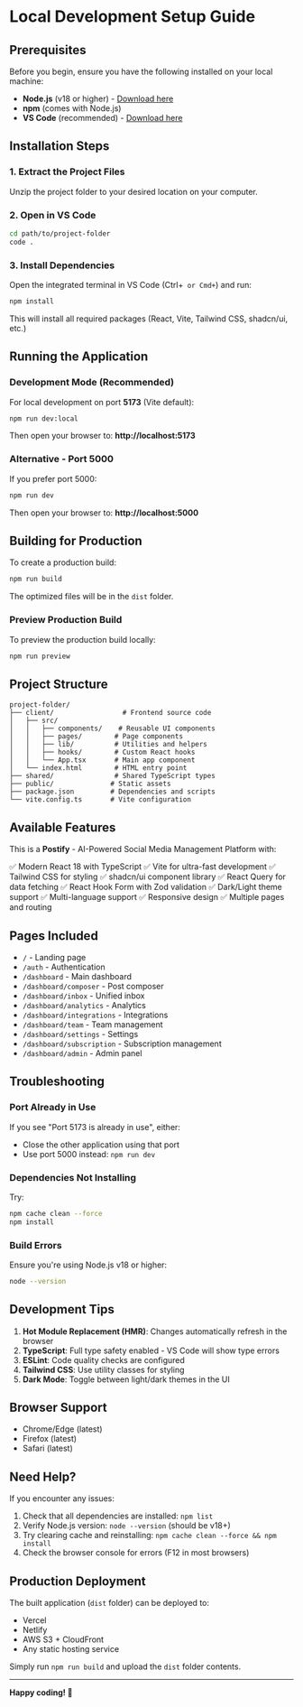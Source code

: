 # Local Development Setup Guide

## Prerequisites

Before you begin, ensure you have the following installed on your local machine:
- **Node.js** (v18 or higher) - [Download here](https://nodejs.org/)
- **npm** (comes with Node.js)
- **VS Code** (recommended) - [Download here](https://code.visualstudio.com/)

## Installation Steps

### 1. Extract the Project Files
Unzip the project folder to your desired location on your computer.

### 2. Open in VS Code
```bash
cd path/to/project-folder
code .
```

### 3. Install Dependencies
Open the integrated terminal in VS Code (Ctrl+` or Cmd+`) and run:
```bash
npm install
```

This will install all required packages (React, Vite, Tailwind CSS, shadcn/ui, etc.)

## Running the Application

### Development Mode (Recommended)

For local development on port **5173** (Vite default):
```bash
npm run dev:local
```

Then open your browser to: **http://localhost:5173**

### Alternative - Port 5000
If you prefer port 5000:
```bash
npm run dev
```

Then open your browser to: **http://localhost:5000**

## Building for Production

To create a production build:
```bash
npm run build
```

The optimized files will be in the `dist` folder.

### Preview Production Build
To preview the production build locally:
```bash
npm run preview
```

## Project Structure

```
project-folder/
├── client/                 # Frontend source code
│   ├── src/
│   │   ├── components/    # Reusable UI components
│   │   ├── pages/        # Page components
│   │   ├── lib/          # Utilities and helpers
│   │   ├── hooks/        # Custom React hooks
│   │   └── App.tsx       # Main app component
│   └── index.html        # HTML entry point
├── shared/               # Shared TypeScript types
├── public/              # Static assets
├── package.json         # Dependencies and scripts
└── vite.config.ts       # Vite configuration
```

## Available Features

This is a **Postify** - AI-Powered Social Media Management Platform with:

✅ Modern React 18 with TypeScript
✅ Vite for ultra-fast development
✅ Tailwind CSS for styling
✅ shadcn/ui component library
✅ React Query for data fetching
✅ React Hook Form with Zod validation
✅ Dark/Light theme support
✅ Multi-language support
✅ Responsive design
✅ Multiple pages and routing

## Pages Included

- `/` - Landing page
- `/auth` - Authentication
- `/dashboard` - Main dashboard
- `/dashboard/composer` - Post composer
- `/dashboard/inbox` - Unified inbox
- `/dashboard/analytics` - Analytics
- `/dashboard/integrations` - Integrations
- `/dashboard/team` - Team management
- `/dashboard/settings` - Settings
- `/dashboard/subscription` - Subscription management
- `/dashboard/admin` - Admin panel

## Troubleshooting

### Port Already in Use
If you see "Port 5173 is already in use", either:
- Close the other application using that port
- Use port 5000 instead: `npm run dev`

### Dependencies Not Installing
Try:
```bash
npm cache clean --force
npm install
```

### Build Errors
Ensure you're using Node.js v18 or higher:
```bash
node --version
```

## Development Tips

1. **Hot Module Replacement (HMR)**: Changes automatically refresh in the browser
2. **TypeScript**: Full type safety enabled - VS Code will show type errors
3. **ESLint**: Code quality checks are configured
4. **Tailwind CSS**: Use utility classes for styling
5. **Dark Mode**: Toggle between light/dark themes in the UI

## Browser Support

- Chrome/Edge (latest)
- Firefox (latest)
- Safari (latest)

## Need Help?

If you encounter any issues:
1. Check that all dependencies are installed: `npm list`
2. Verify Node.js version: `node --version` (should be v18+)
3. Try clearing cache and reinstalling: `npm cache clean --force && npm install`
4. Check the browser console for errors (F12 in most browsers)

## Production Deployment

The built application (`dist` folder) can be deployed to:
- Vercel
- Netlify
- AWS S3 + CloudFront
- Any static hosting service

Simply run `npm run build` and upload the `dist` folder contents.

---

**Happy coding! 🚀**
